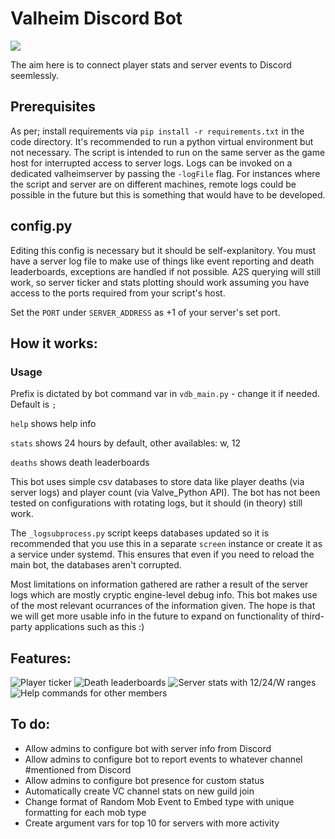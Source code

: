 # Valheim Discord Bot
![](https://github.com/ckbaudio/valheim-discord-bot/blob/main/img/vhb_ban2.png)

The aim here is to connect player stats and server events to Discord seemlessly. 
## Prerequisites
As per; install requirements via `pip install -r requirements.txt` in the code directory. It's recommended to run a python virtual environment but not necessary. The script is intended to run on the same server as the game host for interrupted access to server logs. Logs can be invoked on a dedicated valheimserver by passing the `-logFile` flag. For instances where the script and server are on different machines, remote logs could be possible in the future but this is something that would have to be developed. 
## config.py
Editing this config is necessary but it should be self-explanitory. You must have a server log file to make use of things like event reporting and death leaderboards, exceptions are handled if not possible. A2S querying will still work, so server ticker and stats plotting should work assuming you have access to the ports required from your script's host. 

Set the `PORT` under `SERVER_ADDRESS` as +1 of your server's set port.
## How it works:
### Usage
Prefix is dictated by bot command var in `vdb_main.py` - change it if needed. Default is `;` 

`help` shows help info

`stats` shows 24 hours by default, other availables: w, 12

`deaths` shows death leaderboards


This bot uses simple csv databases to store data like player deaths (via server logs) and player count (via Valve_Python API). The bot has not been tested on configurations with rotating logs, but it should (in theory) still work. 

The `_logsubprocess.py` script keeps databases updated so it is recommended that you use this in a separate `screen` instance or create it as a service under systemd. This ensures that even if you need to reload the main bot, the databases aren't corrupted. 

Most limitations on information gathered are rather a result of the server logs which are mostly cryptic engine-level debug info. This bot makes use of the most relevant ocurrances of the information given. The hope is that we will get more usable info in the future to expand on functionality of third-party applications such as this :)

## Features:
![](https://github.com/ckbaudio/valheim-discord-bot/blob/main/img/Capture3.PNG "Player ticker")
![](https://github.com/ckbaudio/valheim-discord-bot/blob/main/img/deaths.png "Death leaderboards")
![](https://github.com/ckbaudio/valheim-discord-bot/blob/main/img/serverstats.png "Server stats with 12/24/W ranges")
![](https://github.com/ckbaudio/valheim-discord-bot/blob/main/img/help.PNG "Help commands for other members")

## To do:
+ Allow admins to configure bot with server info from Discord
+ Allow admins to configure bot to report events to whatever channel #mentioned from Discord
+ Allow admins to configure bot presence for custom status
+ Automatically create VC channel stats on new guild join
+ Change format of Random Mob Event to Embed type with unique formatting for each mob type
+ Create argument vars for top 10 for servers with more activity
